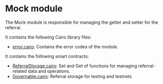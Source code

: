 # Mock module

The Mock module is responsible for managing the getter and setter for the referral.

It contains the following Cairo library files:

- [error.cairo](https://github.com/keep-starknet-strange/satoru/blob/main/src/mock/error.cairo): Contains the error codes of the module.

It contains the following smart contracts:

- [ReferralStorage.cairo](https://github.com/keep-starknet-strange/satoru/blob/main/src/mock/referral_stoage.cairo): Set and Get of functions for managing referral-related data and operations.
- [Governable.cairo](https://github.com/keep-starknet-strange/satoru/blob/main/src/referral/governable.cairo): Referral storage for testing and testnets